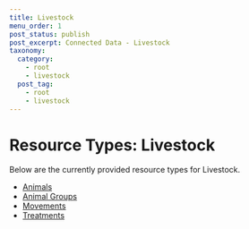 ```yaml
---
title: Livestock
menu_order: 1
post_status: publish
post_excerpt: Connected Data - Livestock
taxonomy:
  category:
    - root
    - livestock
  post_tag:
    - root
    - livestock
---
```


# Resource Types: Livestock

Below are the currently provided resource types for Livestock.

- [Animals](/resource-types/livestock/animals.md)
- [Animal Groups](/resource-types/livestock/animal-group.md)
- [Movements](/resource-types/livestock/movements)
- [Treatments](/docs/resource-types/livestock/treatments/index.md)
